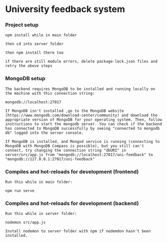 # University feedback system

### Project setup

```
npm install while in main folder

then cd into server folder

then npm install there too

if there are still module errors, delete package-lock.json files and retry the above steps

```

### MongoDB setup

```
The backend requires MongoDB to be installed and running locally on the machine with this connection string:

mongodb://localhost:27017

If MongoDB isn't installed ,go to the MongoDB website (https://www.mongodb.com/download-center/community) and download the appropriate version of MongoDB for your operating system. Then, follow instructions to start the mongodb server. You can check if the backend has connected to MongoDB successfully by seeing "connected to mongodb db" logged into the server console.

If MongoDB is installed, and Mongod service is running (connecting to MongoDB with MongoDB Compass is possible), but you still can't connect, try changing the connection string "dbURI" in server/src/app.js from "mongodb://localhost:27017/uni-feedback" to "mongodb://127.0.0.1:27017/uni-feedback"
```

### Compiles and hot-reloads for development (frontend)

```
Run this while in main folder:

npm run serve
```

### Compiles and hot-reloads for development (backend)

```
Run this while in server folder:

nodemon src/app.js

Install nodemon to server folder with npm if nodemdon hasn't been installed.
```
